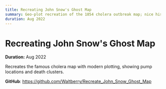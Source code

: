 ```yaml
---
title: Recreating John Snow's Ghost Map
summary: Geo-plot recreation of the 1854 cholera outbreak map; nice historical visualization.
duration: Aug 2022
---
```


# Recreating John Snow's Ghost Map

**Duration:** Aug 2022

Recreates the famous cholera map with modern plotting, showing pump locations and death clusters.

**GitHub**: <https://github.com/Waltberry/Recreate_John_Snow_Ghost_Map>

